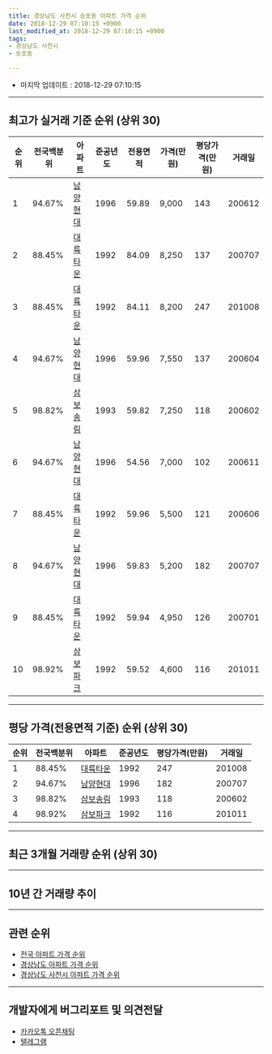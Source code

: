 ```yaml
---
title: 경상남도 사천시 송포동 아파트 가격 순위
date: 2018-12-29 07:10:15 +0900
last_modified_at: 2018-12-29 07:10:15 +0900
tags:
- 경상남도 사천시
- 송포동

---
```


* 마지막 업데이트 : 2018-12-29 07:10:15

---

## 최고가 실거래 기준 순위 (상위 30)


|순위|전국백분위|아파트|준공년도|전용면적|가격(만원)|평당가격(만원)|거래일|
|---|---|---|---|---|---|---|---|
|1|94.67%|[남양현대](https://search.naver.com/search.naver?query=%EA%B2%BD%EC%83%81%EB%82%A8%EB%8F%84+%EC%82%AC%EC%B2%9C%EC%8B%9C+%EC%86%A1%ED%8F%AC%EB%8F%99+%EB%82%A8%EC%96%91%ED%98%84%EB%8C%80)|1996|59.89|9,000|143|200612|
|2|88.45%|[대륙타운](https://search.naver.com/search.naver?query=%EA%B2%BD%EC%83%81%EB%82%A8%EB%8F%84+%EC%82%AC%EC%B2%9C%EC%8B%9C+%EC%86%A1%ED%8F%AC%EB%8F%99+%EB%8C%80%EB%A5%99%ED%83%80%EC%9A%B4)|1992|84.09|8,250|137|200707|
|3|88.45%|[대륙타운](https://search.naver.com/search.naver?query=%EA%B2%BD%EC%83%81%EB%82%A8%EB%8F%84+%EC%82%AC%EC%B2%9C%EC%8B%9C+%EC%86%A1%ED%8F%AC%EB%8F%99+%EB%8C%80%EB%A5%99%ED%83%80%EC%9A%B4)|1992|84.11|8,200|247|201008|
|4|94.67%|[남양현대](https://search.naver.com/search.naver?query=%EA%B2%BD%EC%83%81%EB%82%A8%EB%8F%84+%EC%82%AC%EC%B2%9C%EC%8B%9C+%EC%86%A1%ED%8F%AC%EB%8F%99+%EB%82%A8%EC%96%91%ED%98%84%EB%8C%80)|1996|59.96|7,550|137|200604|
|5|98.82%|[삼보송림](https://search.naver.com/search.naver?query=%EA%B2%BD%EC%83%81%EB%82%A8%EB%8F%84+%EC%82%AC%EC%B2%9C%EC%8B%9C+%EC%86%A1%ED%8F%AC%EB%8F%99+%EC%82%BC%EB%B3%B4%EC%86%A1%EB%A6%BC)|1993|59.82|7,250|118|200602|
|6|94.67%|[남양현대](https://search.naver.com/search.naver?query=%EA%B2%BD%EC%83%81%EB%82%A8%EB%8F%84+%EC%82%AC%EC%B2%9C%EC%8B%9C+%EC%86%A1%ED%8F%AC%EB%8F%99+%EB%82%A8%EC%96%91%ED%98%84%EB%8C%80)|1996|54.56|7,000|102|200611|
|7|88.45%|[대륙타운](https://search.naver.com/search.naver?query=%EA%B2%BD%EC%83%81%EB%82%A8%EB%8F%84+%EC%82%AC%EC%B2%9C%EC%8B%9C+%EC%86%A1%ED%8F%AC%EB%8F%99+%EB%8C%80%EB%A5%99%ED%83%80%EC%9A%B4)|1992|59.96|5,500|121|200606|
|8|94.67%|[남양현대](https://search.naver.com/search.naver?query=%EA%B2%BD%EC%83%81%EB%82%A8%EB%8F%84+%EC%82%AC%EC%B2%9C%EC%8B%9C+%EC%86%A1%ED%8F%AC%EB%8F%99+%EB%82%A8%EC%96%91%ED%98%84%EB%8C%80)|1996|59.83|5,200|182|200707|
|9|88.45%|[대륙타운](https://search.naver.com/search.naver?query=%EA%B2%BD%EC%83%81%EB%82%A8%EB%8F%84+%EC%82%AC%EC%B2%9C%EC%8B%9C+%EC%86%A1%ED%8F%AC%EB%8F%99+%EB%8C%80%EB%A5%99%ED%83%80%EC%9A%B4)|1992|59.94|4,950|126|200701|
|10|98.92%|[삼보파크](https://search.naver.com/search.naver?query=%EA%B2%BD%EC%83%81%EB%82%A8%EB%8F%84+%EC%82%AC%EC%B2%9C%EC%8B%9C+%EC%86%A1%ED%8F%AC%EB%8F%99+%EC%82%BC%EB%B3%B4%ED%8C%8C%ED%81%AC)|1992|59.52|4,600|116|201011|


---

## 평당 가격(전용면적 기준) 순위 (상위 30)


|순위|전국백분위|아파트|준공년도|평당가격(만원)|거래일|
|---|---|---|---|---|---|
|1|88.45%|[대륙타운](https://search.naver.com/search.naver?query=%EA%B2%BD%EC%83%81%EB%82%A8%EB%8F%84+%EC%82%AC%EC%B2%9C%EC%8B%9C+%EC%86%A1%ED%8F%AC%EB%8F%99+%EB%8C%80%EB%A5%99%ED%83%80%EC%9A%B4)|1992|247|201008|
|2|94.67%|[남양현대](https://search.naver.com/search.naver?query=%EA%B2%BD%EC%83%81%EB%82%A8%EB%8F%84+%EC%82%AC%EC%B2%9C%EC%8B%9C+%EC%86%A1%ED%8F%AC%EB%8F%99+%EB%82%A8%EC%96%91%ED%98%84%EB%8C%80)|1996|182|200707|
|3|98.82%|[삼보송림](https://search.naver.com/search.naver?query=%EA%B2%BD%EC%83%81%EB%82%A8%EB%8F%84+%EC%82%AC%EC%B2%9C%EC%8B%9C+%EC%86%A1%ED%8F%AC%EB%8F%99+%EC%82%BC%EB%B3%B4%EC%86%A1%EB%A6%BC)|1993|118|200602|
|4|98.92%|[삼보파크](https://search.naver.com/search.naver?query=%EA%B2%BD%EC%83%81%EB%82%A8%EB%8F%84+%EC%82%AC%EC%B2%9C%EC%8B%9C+%EC%86%A1%ED%8F%AC%EB%8F%99+%EC%82%BC%EB%B3%B4%ED%8C%8C%ED%81%AC)|1992|116|201011|


---

## 최근 3개월 거래량 순위 (상위 30)


<div style="width:100%;">
    <canvas id="deal_count_ranking" height="250"></canvas>
</div>


<script>
new Chart(document.getElementById("deal_count_ranking"), {
    type: 'horizontalBar',
    data: {
        labels: ['남양현대'],
        datasets: [{
            label: '실거래 수',
            data: [4],
            borderColor: "rgba(255, 0, 128, 1)",
            backgroundColor: "rgba(255, 0, 128, 0.5)",
            fill: false,
        }]
    },
    options: {
        responsive: true,
        title: {
            display: true,
            text: '최근 3개월 거래량 순위'
        },
        tooltips: {
            mode: 'index',
            intersect: false,
            callbacks: {
                title: function(tooltipItems, data) {
                    return "실거래 수:";
                },
                label: function(tooltipItem, data) {
                    return data.labels[tooltipItem.index] + ": " + tooltipItem.xLabel;
                }
            }
        },
        hover: {
            mode: 'nearest',
            intersect: true
        },
        scales: {
            xAxes: [{
                display: true,
                scaleLabel: {
                    display: true,
                    labelString: '실거래 수'
                },
                ticks: {
                    suggestedMin: 0,
                }
            }],
            yAxes: [{
                display: true,
                ticks: {
                    autoSkip: false,
                    callback: function(value, index, values) {
                        if (value.length > 15)
                            return value.substr(0, 13) + "...";
                        else
                            return value;
                    }
                },
                scaleLabel: {
                    display: false,
                }
            }]
        }
    }
});

</script>


---

## 10년 간 거래량 추이


<div style="width:100%;">
    <canvas id="deal_progress" height="250"></canvas>
</div>

<script>
new Chart(document.getElementById("deal_progress"), {
    type: 'line',
    data: {
        labels: ['200812','200901','200902','200903','200904','200905','200906','200907','200908','200909','200910','200911','200912','201001','201002','201003','201004','201005','201006','201007','201008','201009','201010','201011','201012','201101','201102','201103','201104','201105','201106','201107','201108','201109','201110','201111','201112','201201','201202','201203','201204','201205','201206','201207','201208','201209','201210','201211','201212','201301','201302','201303','201304','201305','201306','201307','201308','201309','201310','201311','201312','201401','201402','201403','201404','201405','201406','201407','201408','201409','201410','201411','201412','201501','201502','201503','201504','201505','201506','201507','201508','201509','201510','201511','201512','201601','201602','201603','201604','201605','201606','201607','201608','201609','201610','201611','201612','201701','201702','201703','201704','201705','201706','201707','201708','201709','201710','201711','201712','201801','201802','201803','201804','201805','201806','201807','201808','201809','201810','201811','201812'],
        datasets: [{
            label: '실거래 수',
            pointRadius: 1,
            data: [0, 1, 5, 1, 2, 2, 1, 0, 2, 1, 2, 0, 1, 2, 1, 2, 1, 2, 2, 2, 5, 1, 1, 1, 1, 4, 0, 2, 2, 5, 0, 1, 1, 1, 3, 0, 2, 0, 4, 1, 1, 1, 3, 2, 0, 1, 2, 0, 1, 0, 2, 2, 0, 1, 1, 0, 2, 1, 2, 1, 1, 0, 0, 0, 1, 1, 1, 0, 2, 0, 1, 1, 1, 2, 2, 2, 2, 1, 4, 1, 4, 2, 1, 3, 1, 0, 4, 2, 1, 4, 1, 0, 1, 1, 0, 3, 0, 0, 1, 1, 0, 1, 3, 0, 1, 0, 2, 0, 1, 1, 1, 2, 1, 2, 0, 1, 2, 1, 0, 2, 2],
            borderColor: "rgba(255, 201, 14, 1)",
            backgroundColor: "rgba(255, 201, 14, 0.5)",
            fill: true,
        }]
    },
    options: {
        responsive: true,
        title: {
            display: true,
            text: '10년간 거래량 추이'
        },
        tooltips: {
            mode: 'index',
            intersect: false,
        },
        hover: {
            mode: 'nearest',
            intersect: true
        },
        scales: {
            xAxes: [{
                display: true,
                scaleLabel: {
                    display: true,
                    labelString: '년/월'
                }
            }],
            yAxes: [{
                display: true,
                ticks: {
                    suggestedMin: 0,
                },
                scaleLabel: {
                    display: true,
                    labelString: '실거래 수'
                }
            }]
        }
    }
});

</script>


---

## 관련 순위

- [전국 아파트 가격 순위](https://inasie.github.io/apt-ranking/전국)
- [경상남도 아파트 가격 순위](https://inasie.github.io/apt-ranking/경상남도)
- [경상남도 사천시 아파트 가격 순위](https://inasie.github.io/apt-ranking/경상남도-사천시)


---

## 개발자에게 버그리포트 및 의견전달

- [카카오톡 오픈채팅](https://open.kakao.com/o/gLJUAP4)
- [텔레그램](https://t.me/inasie)

